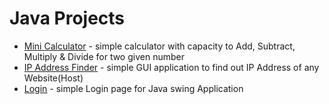 # Java Projects
* [Mini Calculator] - simple calculator with capacity to Add, Subtract, Multiply & Divide for two given number
* [IP Address Finder] - simple GUI application to find out IP Address of any Website(Host)
* [Login] - simple Login page for Java swing Application

[Mini Calculator]: </MiniCalculator.java>
[IP Address Finder]: </IPAddressFinder.java>
[Login]: </Login.java>